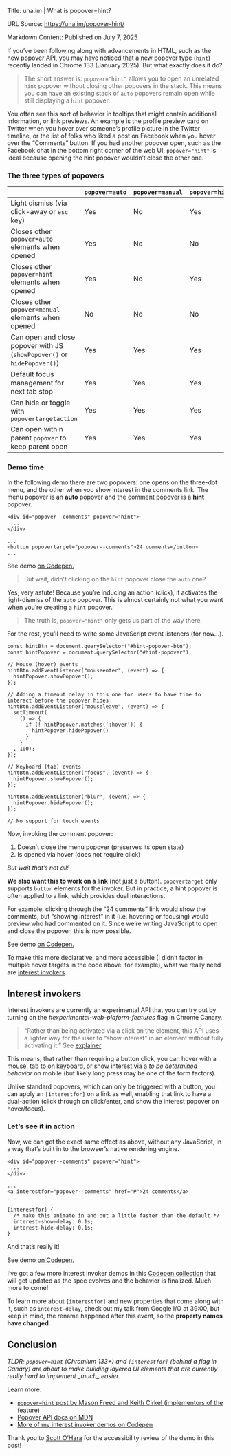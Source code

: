 Title: una.im | What is popover=hint?

URL Source: https://una.im/popover-hint/

Markdown Content:
Published on  July 7, 2025

If you’ve been following along with advancements in HTML, such as the new [popover](https://developer.chrome.com/blog/introducing-popover-api) API, you may have noticed that a new popover type (`hint`) recently landed in Chrome 133 (January 2025). But what exactly does it do?

> The short answer is: `popover="hint"` allows you to open an unrelated `hint` popover without closing other popovers in the stack. This means you can have an existing stack of `auto` popovers remain open while still displaying a `hint` popover.

You often see this sort of behavior in tooltips that might contain additional information, or link previews. An example is the profile preview card on Twitter when you hover over someone’s profile picture in the Twitter timeline, or the list of folks who liked a post on Facebook when you hover over the “Comments” button. If you had another popover open, such as the Facebook chat in the bottom right corner of the web UI, `popover="hint"` is ideal because opening the hint popover wouldn’t close the other one.

### The three types of popovers

|  | `popover=auto` | `popover=manual` | `popover=hint` |
| --- | --- | --- | --- |
| Light dismiss (via click-away or `esc` key) | Yes | No | Yes |
| Closes other `popover=auto` elements when opened | Yes | No | No |
| Closes other `popover=hint` elements when opened | Yes | No | Yes |
| Closes other `popover=manual` elements when opened | No | No | No |
| Can open and close popover with JS (`showPopover()` or `hidePopover()`) | Yes | Yes | Yes |
| Default focus management for next tab stop | Yes | Yes | Yes |
| Can hide or toggle with `popovertargetaction` | Yes | Yes | Yes |
| Can open within parent `popover` to keep parent open | Yes | Yes | Yes |

### Demo time

In the following demo there are two popovers: one opens on the three-dot menu, and the other when you show interest in the comments link. The menu popover is an **auto** popover and the comment popover is a **hint** popover.

```
<div id="popover--comments" popover="hint">
 ...
</div>

...
<button popovertarget="popover--comments">24 comments</button>
...
```

 See demo [on Codepen.](https://codepen.io/una/pen/yyNoZmO/4b9e73301afcbd2a93197ad41dea29cb)

> But wait, didn’t clicking on the `hint` popover close the `auto` one?

Yes, very astute! Because you’re inducing an action (click), it activates the light-dismiss of the `auto` popover. This is almost certainly not what you want when you’re creating a `hint` popover.

> The truth is, `popover="hint"` only gets us part of the way there.

For the rest, you’ll need to write some JavaScript event listeners (for now…).

```
const hintBtn = document.querySelector("#hint-popover-btn");
const hintPopover = document.querySelector("#hint-popover");

// Mouse (hover) events
hintBtn.addEventListener("mouseenter", (event) => {
  hintPopover.showPopover();
});

// Adding a timeout delay in this one for users to have time to interact before the popover hides
hintBtn.addEventListener("mouseleave", (event) => {
  setTimeout(
    () => {
      if (! hintPopover.matches(':hover')) {
        hintPopover.hidePopover()
      }
    }
  , 100);
});

// Keyboard (tab) events
hintBtn.addEventListener("focus", (event) => {
  hintPopover.showPopover();
});

hintBtn.addEventListener("blur", (event) => {
  hintPopover.hidePopover();
});

// No support for touch events
```

Now, invoking the comment popover:

1.   Doesn’t close the menu popover (preserves its open state)
2.   Is opened via hover (does not require click)

_But wait that’s not all!_

**We also want this to work on a link** (not just a button). `popovertarget` only supports `button` elements for the invoker. But in practice, a hint popover is often applied to a link, which provides dual interactions.

For example, clicking through the “24 comments” link would show the comments, but “showing interest” in it (i.e. hovering or focusing) would preview who had commented on it. Since we’re writing JavaScript to open and close the popover, this is now possible.

 See demo [on Codepen.](https://codepen.io/una/pen/bNbQqyq)

To make this more declarative, and more accessible (I didn’t factor in multiple hover targets in the code above, for example), what we really need are [interest invokers](https://open-ui.org/components/interest-invokers.explainer/).

Interest invokers
-----------------

Interest invokers are currently an experimental API that you can try out by turning on the _#experimental-web-plaform-features_ flag in Chrome Canary.

> “Rather than being activated via a click on the element, this API uses a lighter way for the user to “show interest” in an element without fully activating it.” See [explainer](https://open-ui.org/components/interest-invokers.explainer/)

This means, that rather than requiring a button click, you can hover with a mouse, tab to on keyboard, or show interest via a _to be determined behavior_ on mobile (but likely long press may be one of the form factors).

Unlike standard popovers, which can only be triggered with a button, you can apply an `[interestfor]` on a link as well, enabling that link to have a dual-action (click through on click/enter, and show the interest popover on hover/focus).

### Let’s see it in action

Now, we can get the exact same effect as above, without any JavaScript, in a way that’s built in to the browser’s native rendering engine.

```
<div id="popover--comments" popover="hint">
 ...
</div>

...
<a interestfor="popover--comments" href="#">24 comments</a>
...
```

```
[interestfor] {
  /* make this animate in and out a little faster than the default */
  interest-show-delay: 0.1s;
  interest-hide-delay: 0.1s;
}
```

And that’s really it!

 See demo [on Codepen.](https://codepen.io/una/pen/JoooGBo)

I’ve got a few more interest invoker demos in this [Codepen collection](https://codepen.io/collection/yyYkkB) that will get updated as the spec evolves and the behavior is finalized. Much more to come!

To learn more about `[interestfor]` and new properties that come along with it, such as `interest-delay`, check out my talk from Google I/O at 39:00, but keep in mind, the rename happened after this event, so the **property names have changed**.

Conclusion
----------

_TLDR; `popover=hint` (Chromium 133+) and `[interestfor]` (behind a flag in Canary) are about to make building layered UI elements that are currently really hard to implement \_much\_ easier._

Learn more:

*   [`popover=hint` post by Mason Freed and Keith Cirkel (implementors of the feature)](https://developer.chrome.com/blog/popover-hint)
*   [Popover API docs on MDN](https://developer.mozilla.org/en-US/docs/Web/API/Popover_API)
*   [More of my interest invoker demos on Codepen](https://codepen.io/collection/yyYkkB)

Thank you to [Scott O’Hara](https://www.scottohara.me/) for the accessibility review of the demo in this post!